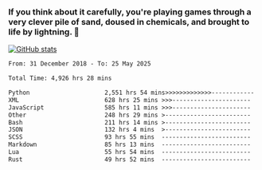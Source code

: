 ### If you think about it carefully, you're playing games through a very clever pile of sand, doused in chemicals, and brought to life by lightning.  👋


[![GitHub stats](https://github-readme-stats.vercel.app/api?username=XenophonLXH&show_icons=true&theme=codeSTACKr)](https://github.com/anuraghazra/github-readme-stats)


<!--START_SECTION:waka-->

```txt
From: 31 December 2018 - To: 25 May 2025

Total Time: 4,926 hrs 28 mins

Python                     2,551 hrs 54 mins>>>>>>>>>>>>>------------   51.81 %
XML                        628 hrs 25 mins >>>----------------------   12.76 %
JavaScript                 585 hrs 11 mins >>>----------------------   11.88 %
Other                      248 hrs 29 mins >------------------------   05.04 %
Bash                       211 hrs 14 mins >------------------------   04.29 %
JSON                       132 hrs 4 mins  >------------------------   02.68 %
SCSS                       93 hrs 55 mins  -------------------------   01.91 %
Markdown                   85 hrs 13 mins  -------------------------   01.73 %
Lua                        55 hrs 54 mins  -------------------------   01.13 %
Rust                       49 hrs 52 mins  -------------------------   01.01 %
```

<!--END_SECTION:waka-->
